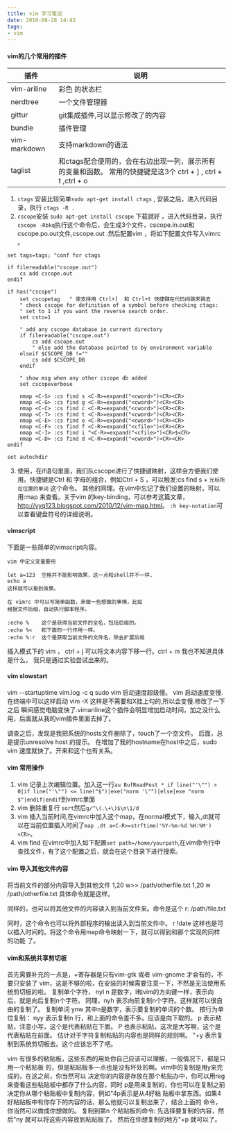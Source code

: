 ```yaml
---
title: vim 学习笔记
date: 2016-08-28 14:43
tags:
- vim
---
```


#### vim的几个常用的插件

| 插件 | 说明 |
|---|--- |
|vim-ariline | 彩色 的状态栏 |
|nerdtree | 一个文件管理器 |
|gittur | git集成插件,可以显示修改了的内容|
|bundle  | 插件管理|
|vim-markdown | 支持markdown的语法 |
|taglist | 和ctags配合使用的，会在右边出现一列，展示所有的变量和函数。 常用的快捷键是这3个 ctrl + ] , ctrl + t ,ctrl + o |

1. `ctags` 安装比较简单`sudo apt-get install ctags` , 安装之后，进入代码目录，执行 `ctags -R .`
2. `cscope`安装 `sudo apt-get install cscope` 下载就好 ，进入代码目录，执行 `cscope -Rbkq`执行这个命令后，会生成3个文件，cscope.in.out和cscope.po.out文件,cscope.out .然后配置vim ，将如下配置文件写入vimrc 。

```shell
set tags=tags; "conf for ctags

if filereadable("cscope.out") 
	cs add cscope.out 
endif

if has("cscope")
	set cscopetag   " 使支持用 Ctrl+]  和 Ctrl+t 快捷键在代码间跳来跳去
	" check cscope for definition of a symbol before checking ctags:
	" set to 1 if you want the reverse search order.
	set csto=1

	" add any cscope database in current directory
	if filereadable("cscope.out")
		cs add cscope.out
		" else add the database pointed to by environment variable
	elseif $CSCOPE_DB !=""
		cs add $CSCOPE_DB
	endif

	" show msg when any other cscope db added
    set cscopeverbose

    nmap <C-S> :cs find s <C-R>=expand("<cword>")<CR><CR>
    nmap <C-G> :cs find g <C-R>=expand("<cword>")<CR><CR>
    nmap <C-C> :cs find c <C-R>=expand("<cword>")<CR><CR>
    nmap <C-T> :cs find t <C-R>=expand("<cword>")<CR><CR>
    nmap <C-E> :cs find e <C-R>=expand("<cword>")<CR><CR>
    nmap <C-F> :cs find f <C-R>=expand("<cfile>")<CR><CR>
    nmap <C-I> :cs find i ^<C-R>=expand("<cfile>")<CR>$<CR>
    nmap <C-D> :cs find d <C-R>=expand("<cword>")<CR><CR>
endif

set autochdir
```
3. 使用，在if语句里面，我们队cscope进行了快捷键映射，这样会方便我们使用。快捷键是Ctrl 和 字母的组合，例如Ctrl + S ，可以触发:cs find s + `光标所在位置的单词`  这个命令。 其他的同理。在vim中忘记了我们设置的映射，可以用:map 来查看。关于vim 的key-binding，可以参考这篇文章，<http://yyq123.blogspot.com/2010/12/vim-map.html>。 `:h key-notation`可以查看键盘符号的详细说明。 

#### vimscript

下面是一些简单的vimscript内容。

```
vim 中定义变量要用

let a=123  空格并不能影响效果，这一点和shell并不一样.
echo a
这样就可以看到效果。

在 vimrc 中可以写简单函数，来做一些想做的事情，比如
根据文件后缀，自动执行脚本程序。

:echo %    这个是获得当前文件的全名，包括后缀的。
:echo %<   和下面的一行作用一样。
:echo %:r  这个是获取当前文件的文件名，除去扩展后缀
```

插入模式下的 vim ， ctrl + j 可以将文本内容下移一行。ctrl + m 我也不知道具体是什么，
我只是通过实验尝试出来的。


#### vim slowstart

vim --startuptime vim.log -c q
sudo vim 启动速度超级慢。
vim 启动速度变慢.在终端中可以这样启动 vim -X 这样是不需要和X挂上勾的,所以会变慢.修改了一下之后
瞬间感觉电脑变快了.vimariline这个插件会明显增加启动时间，加之没什么用，后面就从我的vim插件里面去掉了。

调查之后，发现是我把系统的hosts文件删除了，touch了一个空文件。
后面，总是提示unresolve host 的提示。 
在增加了我的hostname在host中之后，sudo vim 速度就快了。开来和这个也有关系。


#### vim 常用操作

1. vim 记录上次编辑位置。加入这一行` au BufReadPost * if line("'\"") > 0|if line("'\"") <= line("$")|exe("norm '\"")|else|exe "norm $"|endif|endif `到vimrc里面
2. vim 删除重复行 `sort`然后`g/^\(.\+\)$\n\1/d`
3. vim 插入当前时间,在vimrc中加入这个map，在normal模式下，输入,dt就可以在当前位置插入时间了`map ,dt a<C-R>=strftime('%Y-%m-%d %H:%M')<CR>`。
4. vim find 在vimrc中加入如下配置`set path=/home/yourpath`,在vim命令行中查找文件，有了这个配置之后，就会在这个目录下进行搜索。

#### vim 导入其他文件内容
将当前文件的部分内容导入到其他文件
1,20 w>> /path/otherfile.txt
1,20 w /path/otherfile.txt
具体命令就是这样。

同样的，也可以将其他文件的内容读入到当前文件来。命令是这个
r: /path/file.txt

同时，这个命令也可以将外部程序的输出读入到当前文件中。
r !date
这样也是可以插入时间的。将这个命令用map命令映射一下，就可以得到和那个实现的同样的功能
了。

#### vim和系统共享剪切板

首先需要补充的一点是，+寄存器是只有vim-gtk 或者 vim-gnome 才会有的，不要只安装了
vim，这是不够的啦，在安装的时候需要注意一下，不然是无法使用系统剪切板的啦。
复制单个字符， nyl n 是数字，l和vim的方向键一样，表示向后，就是向后复制n个字符。
同理，nyh 表示向前复制n个字符。这样就可以很自由的复制了。
复制单词 ynw 其中n是数字，表示要复制的单词的个数。
按行为单位复制：
nyy 表示复制n 行，和上面的命令差不多。应该是向下取的。
p 表示粘贴，注意小写，这个是代表粘贴在下面。
P 也表示粘贴，这次是大写啊，这个是代表粘贴在前面。
估计对于字符复制粘贴的内容也是同样的规则啊。
"+y 表示复制到系统剪切板去。这个应该忘不了吧。

vim 有很多的粘贴板，这些东西的用处你自己应该可以理解，一般情况下，都是只用一个粘贴板
的，但是粘贴板多一点也是没有坏处的啊。vim中的复制是用y来完成的，在这之前，你当然可以
决定你的内容是存放在那个粘贴办中，你可以用reg来查看这些粘贴板中都存了什么内容，同时
p是用来复制的，你也可以在复制之前决定你从哪个粘贴板中复制内容，例如"4p表示是从4好粘
贴板中拿东西。如果4好粘贴板中有你存下的内容的话，那么他就可以复制出来了，结合上面的
命令，你当然可以做成你想做的。
复制到第n 个粘贴板的命令: 先选择要复制的内容，然后"ny 就可以将这些内容放到粘贴板了。
然后在你想复制的地方"+p 就可以了。

